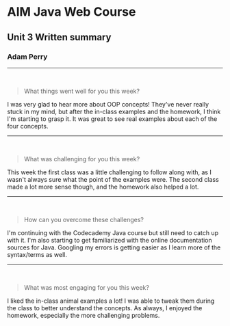 # AIM Java Web Course

## Unit 3 Written summary

### Adam Perry

---

&nbsp;

>What things went well for you this week?

I was very glad to hear more about OOP concepts! They've never really stuck in my mind, but after the in-class examples and the homework, I think I'm starting to grasp it. It was great to see real examples about each of the four concepts.

---

&nbsp;

>What was challenging for you this week?

This week the first class was a little challenging to follow along with, as I wasn't always sure what the point of the examples were. The second class made a lot more sense though, and the homework also helped a lot.

---

&nbsp;

>How can you overcome these challenges?

I'm continuing with the Codecademy Java course but still need to catch up with it. I'm also starting to get familiarized with the online documentation sources for Java. Googling my errors is getting easier as I learn more of the syntax/terms as well.

---

&nbsp;

>What was most engaging for you this week?

I liked the in-class animal examples a lot! I was able to tweak them during the class to better understand the concepts. As always, I enjoyed the homework, especially the more challenging problems. 
